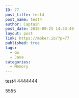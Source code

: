 ```yaml
---
ID: 77
post_title: test4
post_name: test4
author: Captain
post_date: 2018-09-25 14:33:49
layout: post
link: https://moker.io/?p=77
published: true
tags:
  - Go
  - Java
categories:
  - Memory
---
```

test4
4444444

5555

